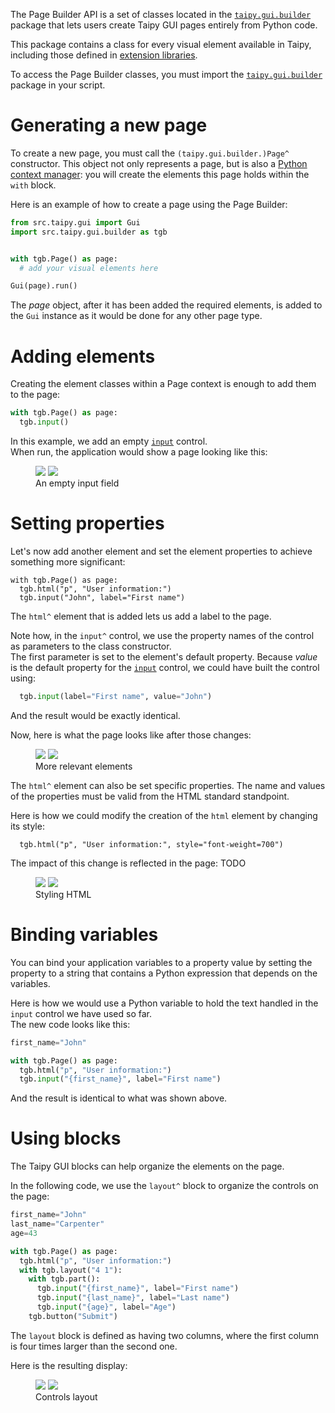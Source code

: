 The Page Builder API is a set of classes located in the
[`taipy.gui.builder`](../reference/pkg_taipy.gui.builder.md) package that lets users
create Taipy GUI pages entirely from Python code.

This package contains a class for every visual element available in Taipy, including those
defined in [extension libraries](extension/index.md).

To access the Page Builder classes, you must import the
[`taipy.gui.builder`](../reference/pkg_taipy.gui.builder.md) package in your script.

# Generating a new page

To create a new page, you must call the `(taipy.gui.builder.)Page^` constructor. This
object not only represents a page, but is also a
[Python context manager](https://docs.python.org/3/library/contextlib.html): you will create the
elements this page holds within the `with` block.

Here is an example of how to create a page using the Page Builder:
```py
from src.taipy.gui import Gui
import src.taipy.gui.builder as tgb


with tgb.Page() as page:
  # add your visual elements here

Gui(page).run()
```

The *page* object, after it has been added the required elements, is added to the `Gui` instance
as it would be done for any other page type.

# Adding elements

Creating the element classes within a Page context is enough to add them to the page:
```py
with tgb.Page() as page:
  tgb.input()
```

In this example, we add an empty [`input`](viselements/input.md) control.<br/>
When run, the application would show a page looking like this:
<figure>
    <img src="../tgb-1-d.png" class="visible-dark" />
    <img src="../tgb-1-l.png" class="visible-light"/>
    <figcaption>An empty input field</figcaption>
</figure>


# Setting properties

Let's now add another element and set the element properties to achieve something more
significant:
```
with tgb.Page() as page:
  tgb.html("p", "User information:")
  tgb.input("John", label="First name")
```

The `html^` element that is added lets us add a label to the page.

Note how, in the `input^` control, we use the property names of the control as parameters to the
class constructor.
<br/>
The first parameter is set to the element's default property. Because *value* is the default
property for the [`input`](viselements/input.md) control, we could have built the control using:
```py
  tgb.input(label="First name", value="John")
```
And the result would be exactly identical.

Now, here is what the page looks like after those changes:
<figure>
    <img src="../tgb-2-d.png" class="visible-dark" />
    <img src="../tgb-2-l.png" class="visible-light"/>
    <figcaption>More relevant elements</figcaption>
</figure>

The `html^` element can also be set specific properties. The name and values of the properties
must be valid from the HTML standard standpoint.

Here is how we could modify the creation of the `html` element by changing its style:
```
  tgb.html("p", "User information:", style="font-weight=700")
```

The impact of this change is reflected in the page:
TODO
<figure>
    <img src="../tgb-3-d.png" class="visible-dark" />
    <img src="../tgb-3-l.png" class="visible-light"/>
    <figcaption>Styling HTML</figcaption>
</figure>

# Binding variables

You can bind your application variables to a property value by setting the property to a string
that contains a Python expression that depends on the variables.

Here is how we would use a Python variable to hold the text handled in the `input` control we
have used so far.<br/>
The new code looks like this:
```py
first_name="John"

with tgb.Page() as page:
  tgb.html("p", "User information:")
  tgb.input("{first_name}", label="First name")
```

And the result is identical to what was shown above.

# Using blocks

The Taipy GUI blocks can help organize the elements on the page.

In the following code, we use the `layout^` block to organize the controls on the page: 
```py
first_name="John"
last_name="Carpenter"
age=43

with tgb.Page() as page:
  tgb.html("p", "User information:")
  with tgb.layout("4 1"):
    with tgb.part():
      tgb.input("{first_name}", label="First name")
      tgb.input("{last_name}", label="Last name")
      tgb.input("{age}", label="Age")
    tgb.button("Submit")
```

The `layout` block is defined as having two columns, where the first column is four times larger
than the second one.

Here is the resulting display:
<figure>
    <img src="../tgb-5-d.png" class="visible-dark" />
    <img src="../tgb-5-l.png" class="visible-light"/>
    <figcaption>Controls layout</figcaption>
</figure>
